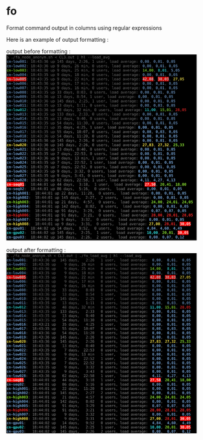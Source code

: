 # fo
Format command output in columns using regular expressions

Here is an example of output formatting :

output before formatting :
![before](https://github.com/mbornet-hl/fo/blob/master/images/load_avg_example_before.png)

output after formatting :
![after](https://github.com/mbornet-hl/fo/blob/master/images/load_avg_example_after.png)
